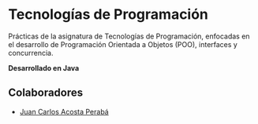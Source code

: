 # Tecnologías de Programación

Prácticas de la asignatura de Tecnologías de Programación, enfocadas en el desarrollo de Programación Orientada a Objetos (POO), interfaces y concurrencia.

**Desarrollado en Java**

## Colaboradores

* [Juan Carlos Acosta Perabá](./JuanCarlosAcostaPeraba/)